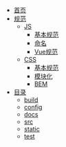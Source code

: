 - [首页](/)
- [规范](/rule/index)
    - [JS]()
        - [基本规范](/rule/js/01基本规范)
        - [命名](/rule/js/02命名)
        - [Vue规范](/rule/js/03Vue规范)
    - [CSS]()
        - [基本规范](/rule/css/css)
        - [模块化](/rule/css/css-modulize)
        - [BEM](/rule/css/css-bem)
- [目录](/file/index)
    - [build](/file/build)
    - [config](/file/config)
    - [docs](/file/docs)
    - [src](/file/src)
    - [static](/file/static)
    - [test](/file/test)